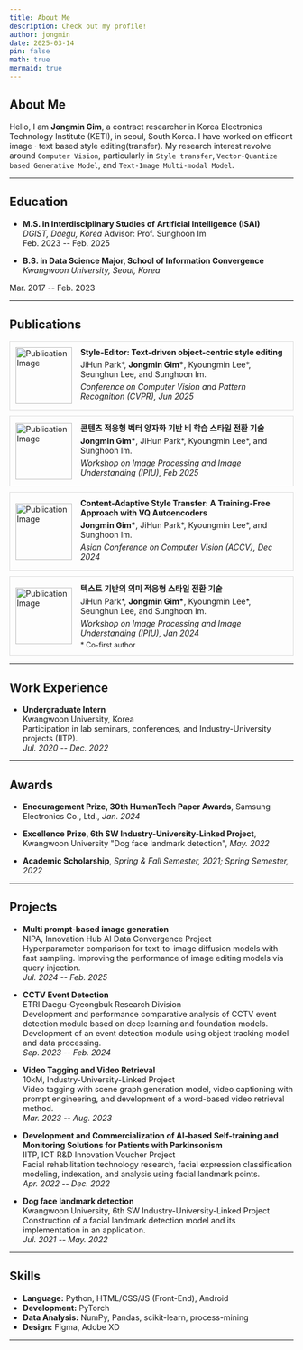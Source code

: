 ```yaml
---
title: About Me
description: Check out my profile!
author: jongmin
date: 2025-03-14
pin: false
math: true
mermaid: true
---
```


## About Me
Hello, I am **Jongmin Gim**, a contract researcher in Korea Electronics Technology Institute (KETI), in seoul, South Korea. I have worked on effiecnt image · text based style editing(transfer). My research interest revolve around `Computer Vision`, particularly in `Style transfer`, `Vector-Quantize based Generative Model`, and `Text-Image Multi-modal Model`.

---

## Education

- **M.S. in Interdisciplinary Studies of Artificial Intelligence (ISAI)**  
*DGIST, Daegu, Korea*
Advisor: Prof. Sunghoon Im  
Feb. 2023 -- Feb. 2025  

- **B.S. in Data Science Major, School of Information Convergence**  
*Kwangwoon University, Seoul, Korea*  
<!-- Major GPA: 4.03/4.5 -->
Mar. 2017 -- Feb. 2023  

---


## Publications

<div style="display: flex; border: 0.1px solid #ddd; padding: 10px; margin-bottom: 10px; align-items: center;">
  <div style="flex: 0 0 100px; margin-right: 15px;">
    <img src="https://via.placeholder.com/100" alt="Publication Image" style="width: 100px; height: auto;">
  </div>
  <div style="flex: 1;">
    <div style="margin-bottom: 5px;"><strong>Style-Editor: Text-driven object-centric style editing</strong></div>
    <div style="margin-bottom: 5px;">JiHun Park*, <strong>Jongmin Gim*</strong>, Kyoungmin Lee*, Seunghun Lee, and Sunghoon Im.</div>
    <div style="margin-bottom: 5px;"><em>Conference on Computer Vision and Pattern Recognition (CVPR), Jun 2025</em></div>
  </div>
</div>

<div style="display: flex; border: 1px solid #ddd; padding: 10px; margin-bottom: 10px; align-items: center;">
  <div style="flex: 0 0 100px; margin-right: 15px;">
    <img src="https://via.placeholder.com/100" alt="Publication Image" style="width: 100px; height: auto;">
  </div>
  <div style="flex: 1;">
    <div style="margin-bottom: 5px;"><strong>콘텐츠 적응형 벡터 양자화 기반 비 학습 스타일 전환 기술</strong></div>
    <div style="margin-bottom: 5px;"><strong>Jongmin Gim*</strong>, JiHun Park*, Kyoungmin Lee*, and Sunghoon Im.</div>
    <div style="margin-bottom: 5px;"><em>Workshop on Image Processing and Image Understanding (IPIU), Feb 2025</em></div>
  </div>
</div>

<div style="display: flex; border: 0.5px solid #ddd; padding: 10px; margin-bottom: 10px; align-items: center;">
  <div style="flex: 0 0 100px; margin-right: 15px;">
    <img src="https://via.placeholder.com/100" alt="Publication Image" style="width: 100px; height: auto;">
  </div>
  <div style="flex: 1;">
    <div style="margin-bottom: 5px;"><strong>Content-Adaptive Style Transfer: A Training-Free Approach with VQ Autoencoders</strong></div>
    <div style="margin-bottom: 5px;"><strong>Jongmin Gim*</strong>, JiHun Park*, Kyoungmin Lee*, and Sunghoon Im.</div>
    <div style="margin-bottom: 5px;"><em>Asian Conference on Computer Vision (ACCV), Dec 2024</em></div>
  </div>
</div>

<div style="display: flex; border: 1px solid #ddd; padding: 10px; margin-bottom: 10px; align-items: center;">
  <div style="flex: 0 0 100px; margin-right: 15px;">
    <img src="https://via.placeholder.com/100" alt="Publication Image" style="width: 100px; height: auto;">
  </div>
  <div style="flex: 1;">
    <div style="margin-bottom: 5px;"><strong>텍스트 기반의 의미 적응형 스타일 전환 기술</strong></div>
    <div style="margin-bottom: 5px;">JiHun Park*, <strong>Jongmin Gim*</strong>, Kyoungmin Lee*, Seunghun Lee, and Sunghoon Im.</div>
    <div style="margin-bottom: 5px;"><em>Workshop on Image Processing and Image Understanding (IPIU), Jan 2024</em></div>
    <div style="font-size: 0.9em;">* Co-first author</div>
  </div>
</div>

---

## Work Experience

- **Undergraduate Intern**  
  Kwangwoon University, Korea  
  Participation in lab seminars, conferences, and Industry-University projects (IITP).  
  *Jul. 2020 -- Dec. 2022*

---

## Awards

- **Encouragement Prize, 30th HumanTech Paper Awards**, Samsung Electronics Co., Ltd., *Jan. 2024*

- **Excellence Prize, 6th SW Industry-University-Linked Project**, Kwangwoon University "Dog face landmark detection", *May. 2022*

- **Academic Scholarship**, *Spring & Fall Semester, 2021; Spring Semester, 2022*

---

## Projects

- **Multi prompt-based image generation**  
  NIPA, Innovation Hub AI Data Convergence Project  
  Hyperparameter comparison for text-to-image diffusion models with fast sampling. Improving the performance of image editing models via query injection.  
  *Jul. 2024 -- Feb. 2025*

- **CCTV Event Detection**  
  ETRI Daegu-Gyeongbuk Research Division  
  Development and performance comparative analysis of CCTV event detection module based on deep learning and foundation models. Development of an event detection module using object tracking model and data processing.  
  *Sep. 2023 -- Feb. 2024*

- **Video Tagging and Video Retrieval**  
  10kM, Industry-University-Linked Project  
  Video tagging with scene graph generation model, video captioning with prompt engineering, and development of a word-based video retrieval method.  
  *Mar. 2023 -- Aug. 2023*

- **Development and Commercialization of AI-based Self-training and Monitoring Solutions for Patients with Parkinsonism**  
  IITP, ICT R&D Innovation Voucher Project  
  Facial rehabilitation technology research, facial expression classification modeling, indexation, and analysis using facial landmark points.  
  *Apr. 2022 -- Dec. 2022*

- **Dog face landmark detection**  
  Kwangwoon University, 6th SW Industry-University-Linked Project  
  Construction of a facial landmark detection model and its implementation in an application.  
  *Jul. 2021 -- May. 2022*

---

<!-- ## Patents

- **CONTENT-ADAPTIVE VECTOR QUANTIZATION-BASED NON-LEARNING STYLE SWITCHING TECHNIQUE**  
  Publication date: Nov. 21, 2024. (10-2024-0166851)
- **COMPUTER PROGRAM FOR TEXT-BASED, OBJECT-ORIENTED STYLE TRANSFER.** (10-2023-0195850)
- **COMPUTER PROGRAM AND METHOD FOR STYLE TRANSFER.** (10-2023-0131272)
- **APPARATUS AND METHOD FOR ANALYZING LEARNING PATTERN**  
  Publication date: Nov. 11, 2022. (10-2022-0152564)

--- -->

## Skills

- **Language:** Python, HTML/CSS/JS (Front-End), Android  
- **Development:** PyTorch  
- **Data Analysis:** NumPy, Pandas, scikit-learn, process-mining  
- **Design:** Figma, Adobe XD

---

<!-- ## Certificates

- SQLD (SQL Developer)  
- TOEIC Speaking (IM 2)

--- -->